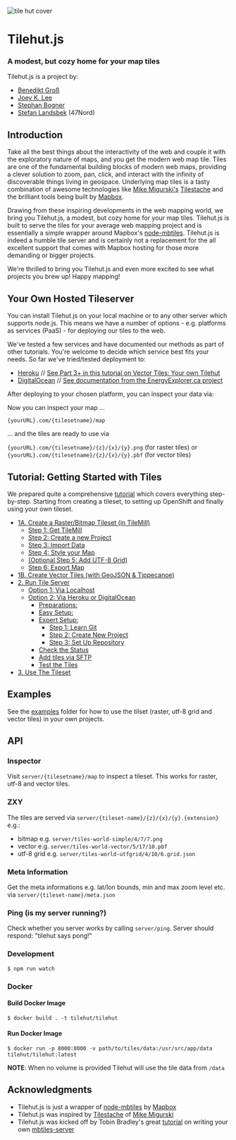 ![tile hut cover](assets/tilehutjs_title.png)

# Tilehut.js

### A modest, but cozy home for your map tiles

Tilehut.js is a project by:

- [Benedikt Groß](http://benedikt-gross.de)
- [Joey K. Lee](http://jk-lee.com)
- [Stephan Bogner](http://stephanbogner.de)
- [Stefan Landsbek](http://47nord.de) (47Nord)

## Introduction

Take all the best things about the interactivity of the web and couple it with the exploratory nature of maps, and you get the modern web map tile. Tiles are one of the fundamental building blocks of modern web maps, providing a clever solution to zoom, pan, click, and interact with the infinity of discoverable things living in geospace. Underlying map tiles is a tasty combination of awesome technologies like [Mike Migurski's](http://mike.teczno.com/) [Tilestache](http://tilestache.org/) and the brilliant tools being built by [Mapbox](mapbox.com).

Drawing from these inspiring developments in the web mapping world, we bring you Tilehut.js, a modest, but cozy home for your map tiles. Tilehut.js is built to serve the tiles for your average web mapping project and is essentially a simple wrapper around Mapbox's [node-mbtiles](https://github.com/mapbox/node-mbtiles). Tilehut.js is indeed a humble tile server and is certainly not a replacement for the all excellent support that comes with Mapbox hosting for those more demanding or bigger projects.

We're thrilled to bring you Tilehut.js and even more excited to see what projects you brew up! Happy mapping!

## Your Own Hosted Tileserver

You can install Tilehut.js on your local machine or to any other server which supports node.js. This means we have a number of options - e.g. platforms as services (PaaS) - for deploying our tiles to the web.

We've tested a few services and have documented our methods as part of other tutorials. You're welcome to decide which service best fits your needs. So far we've tried/tested deployment to:

- [Heroku](https://www.heroku.com) // [See Part 3+ in this tutorial on Vector Tiles: Your own Tilehut](https://github.com/joeyklee/hello-vector-tiles#part-3-our-very-own-tilehut)
- [DigitalOcean](https://www.digitalocean.com/) // [See documentation from the EnergyExplorer.ca project](https://github.com/ubccalp/tileserver/blob/master/README-DigitalOcean-Setup.md)

<!-- If you're looking for a docker container for this task, you might also check out [tilehut-docker](https://hub.docker.com/r/joeyklee/tilehut-docker/). NOTE: Last update was a year ago and may not be up to date. -->

After deploying to your chosen platform, you can inspect your data via:

Now you can inspect your map ...

`{yourURL}.com/{tilesetname}/map`

... and the tiles are ready to use via

`{yourURL}.com/{tilesetname}/{z}/{x}/{y}.png` (for raster tiles) or `{yourURL}.com/{tilesetname}/{z}/{x}/{y}.pbf` (for vector tiles)

## Tutorial: Getting Started with Tiles

We prepared quite a comprehensive [tutorial](https://github.com/b-g/tilehut/tree/master/tutorial) which covers everything step-by-step. Starting from creating a tileset, to setting up OpenShift and finally using your own tileset.

- [1A. Create a Raster/Bitmap Tileset (in TileMill)](tutorial#1-create-tileset-in-tilemill)
  - [Step 1: Get TileMill](tutorial#step-1-get-tilemill)
  - [Step 2: Create a new Project](tutorial#step-2-create-a-new-project)
  - [Step 3: Import Data](tutorial#step-3-import-data)
  - [Step 4: Style your Map](tutorial#step-4-style-your-map)
  - [(Optional Step 5: Add UTF-8 Grid)](tutorial#optional-step-5-add-utf-8-grid)
  - [Step 6: Export Map](tutorial#step-6-export-map)
- [1B. Create Vector Tiles (with GeoJSON & Tippecanoe)](tutorial#1b-create-vector-tiles-with-geojson--tippecanoe)
- [2. Run Tile Server](tutorial#2-run-tile-server)
  - [Option 1: Via Localhost](tutorial#option-1-via-localhost)
  - [Option 2: Via Heroku or DigitalOcean](tutorial#option-2-via-paas)
    - [Preparations:](tutorial#preparations)
    - [Easy Setup:](tutorial#easy-setup)
    - [Expert Setup:](tutorial#expert-setup)
      - [Step 1: Learn Git](tutorial#step-1-learn-git)
      - [Step 2: Create New Project](tutorial#step-2-create-new-project)
      - [Step 3: Set Up Repository](tutorial#step-3-set-up-repository)
    - [Check the Status](tutorial#check-the-status)
    - [Add tiles via SFTP](tutorial#add-tiles-via-sftp)
    - [Test the Tiles](tutorial#test-the-tiles)
- [3. Use The Tileset](tutorial#3-use-the-tileset)

## Examples

See the [examples](https://github.com/b-g/tilehut/tree/master/examples) folder for how to use the tilset (raster, utf-8 grid and vector tiles) in your own projects.

## API

### Inspector

Visit `server/{tilesetname}/map` to inspect a tileset. This works for raster, utf-8 and vector tiles.

### ZXY

The tiles are served via `server/{tileset-name}/{z}/{x}/{y}.{extension}` e.g.:

- bitmap e.g. `server/tiles-world-simple/4/7/7.png`
- vector e.g. `server/tiles-world-vector/5/17/10.pbf`
- utf-8 grid e.g. `server/tiles-world-utfgrid/4/10/6.grid.json`

### Meta Information

Get the meta informations e.g. lat/lon bounds, min and max zoom level etc. via `server/{tileset-name}/meta.json`

### Ping (is my server running?)

Check whether you server works by calling `server/ping`. Server should respond: "tilehut says pong!"

### Development

`$ npm run watch`

### Docker

#### Build Docker Image

`$ docker build . -t tilehut/tilehut`

#### Run Docker Image

`$ docker run -p 8000:8000 -v path/to/tiles/data:/usr/src/app/data tilehut/tilehut:latest`

**NOTE**: When no volume is provided Tilehut will use the tile data from `/data`

## Acknowledgments

- Tilehut.js is just a wrapper of [node-mbtiles](https://github.com/mapbox/node-mbtiles) by [Mapbox](https://www.mapbox.com/)
- Tilehut.js was inspired by [Tilestache](http://tilestache.org/) of [Mike Migurski](http://mike.teczno.com/)
- Tilehut.js was kicked off by Tobin Bradley's great [tutorial](https://www.youtube.com/watch?v=CwAQSKsSQhI) on writing your own [mbtiles-server](https://github.com/tobinbradley/mbtiles-server)
